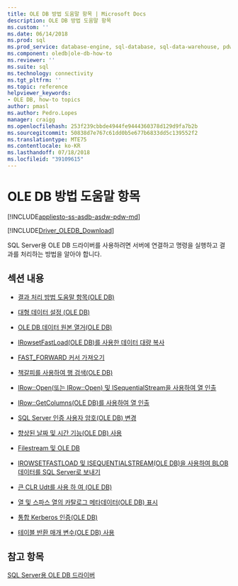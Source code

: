 ```yaml
---
title: OLE DB 방법 도움말 항목 | Microsoft Docs
description: OLE DB 방법 도움말 항목
ms.custom: ''
ms.date: 06/14/2018
ms.prod: sql
ms.prod_service: database-engine, sql-database, sql-data-warehouse, pdw
ms.component: oledb|ole-db-how-to
ms.reviewer: ''
ms.suite: sql
ms.technology: connectivity
ms.tgt_pltfrm: ''
ms.topic: reference
helpviewer_keywords:
- OLE DB, how-to topics
author: pmasl
ms.author: Pedro.Lopes
manager: craigg
ms.openlocfilehash: 253f239cbbde4944fe9444360378d129d9fa7b2b
ms.sourcegitcommit: 50838d7e767c61dd0b5e677b6833dd5c139552f2
ms.translationtype: MTE75
ms.contentlocale: ko-KR
ms.lasthandoff: 07/18/2018
ms.locfileid: "39109615"
---
```

# <a name="ole-db-how-to-topics"></a>OLE DB 방법 도움말 항목
[!INCLUDE[appliesto-ss-asdb-asdw-pdw-md](../../../includes/appliesto-ss-asdb-asdw-pdw-md.md)]

[!INCLUDE[Driver_OLEDB_Download](../../../includes/driver_oledb_download.md)]

  SQL Server용 OLE DB 드라이버를 사용하려면 서버에 연결하고 명령을 실행하고 결과를 처리하는 방법을 알아야 합니다.  
  
## <a name="in-this-section"></a>섹션 내용  
  
-   [결과 처리 방법 도움말 항목&#40;OLE DB&#41;](../../oledb/ole-db-how-to/results/processing-results-how-to-topics-ole-db.md)  
  
-   [대형 데이터 설정 &#40;OLE DB&#41;](../../oledb/ole-db-how-to/set-large-data-ole-db.md)  
  
-   [OLE DB 데이터 원본 열거&#40;OLE DB&#41;](../../oledb/ole-db-how-to/enumerate-ole-db-data-sources-ole-db.md)  
  
-   [IRowsetFastLoad&#40;OLE DB&#41;를 사용한 데이터 대량 복사](../../oledb/ole-db-how-to/bulk-copy-data-using-irowsetfastload-ole-db.md)  
  
-   [FAST_FORWARD 커서 가져오기](../../oledb/ole-db-how-to/obtain-a-fast-forward-cursor.md)  
  
-   [책갈피를 사용하여 행 검색&#40;OLE DB&#41;](../../oledb/ole-db-how-to/retrieve-rows-using-bookmarks-ole-db.md)  
  
-   [IRow::Open&#40;또는 IRow::Open&#41; 및 ISequentialStream을 사용하여 열 인출](../../oledb/ole-db-how-to/fetch-columns-using-irow-getcolumns-or-irow-open-and-isequentialstream.md)  
  
-   [IRow::GetColumns&#40;OLE DB&#41;를 사용하여 열 인출](../../oledb/ole-db-how-to/fetch-columns-using-irow-getcolumns-ole-db.md)  
  
-   [SQL Server 인증 사용자 암호&#40;OLE DB&#41; 변경](../../oledb/ole-db-how-to/change-a-sql-server-authentication-user-password-ole-db.md)  
  
-   [향상된 날짜 및 시간 기능&#40;OLE DB&#41; 사용](../../oledb/ole-db-how-to/use-enhanced-date-and-time-features-ole-db.md)  
  
-   [Filestream 및 OLE DB](../../oledb/ole-db-how-to/filestream/filestream-and-ole-db.md)  
  
-   [IROWSETFASTLOAD 및 ISEQUENTIALSTREAM&#40;OLE DB&#41;을 사용하여 BLOB 데이터를 SQL Server로 보내기](../../oledb/ole-db-how-to/send-blob-data-to-sql-server-using-irowsetfastload-and-isequentialstream-ole-db.md)  
  
-   [큰 CLR Udt를 사용 하 여 &#40;OLE DB&#41;](../../oledb/ole-db-how-to/use-large-clr-udts-ole-db.md)  
  
-   [열 및 스파스 열의 카탈로그 메타데이터&#40;OLE DB&#41; 표시](../../oledb/ole-db-how-to/display-column-and-catalog-metadata-for-sparse-columns-ole-db.md)  
  
-   [통합 Kerberos 인증&#40;OLE DB&#41;](../../oledb/ole-db-how-to/integrated-kerberos-authentication-ole-db.md)  
  
-   [테이블 반환 매개 변수&#40;OLE DB&#41; 사용](../../oledb/ole-db-how-to/use-table-valued-parameters-ole-db.md)  
  
## <a name="see-also"></a>참고 항목  
 [SQL Server용 OLE DB 드라이버](../../oledb/oledb-driver-for-sql-server.md)  
  
  
